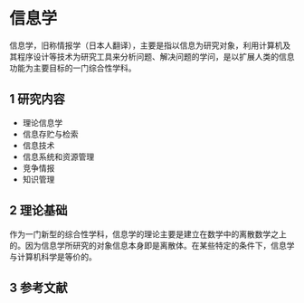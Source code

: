 # 信息学



信息学，旧称情报学（日本人翻译），主要是指以信息为研究对象，利用计算机及其程序设计等技术为研究工具来分析问题、解决问题的学问，是以扩展人类的信息功能为主要目标的一门综合性学科。



## 1 研究内容

* 理论信息学
* 信息存贮与检索
* 信息技术
* 信息系统和资源管理
* 竞争情报
* 知识管理



## 2 理论基础

作为一门新型的综合性学科，信息学的理论主要是建立在数学中的离散数学之上的。因为信息学所研究的对象信息本身即是离散体。在某些特定的条件下，信息学与计算机科学是等价的。



## 3 参考文献



